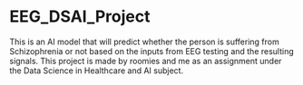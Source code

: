 # EEG_DSAI_Project
This is an AI model that will predict whether the person is suffering from Schizophrenia or not based on the inputs from EEG testing and the resulting signals. This project is made by roomies and me as an assignment under the Data Science in Healthcare and AI subject.
